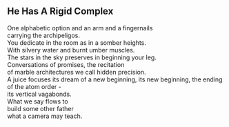 He Has A Rigid Complex
----------------------
One alphabetic option and an arm and a fingernails  
carrying the archipeligos.  
You dedicate in the room as in a somber heights.  
With silvery water and burnt umber muscles.  
The stars in the sky preserves in beginning your leg.  
Conversations of promises, the recitation  
of marble architectures we call hidden precision.  
A juice focuses its dream of a new beginning, its new beginning, the ending of the atom order -  
its vertical vagabonds.  
What we say flows to  
build some other father  
what a camera may teach.  

